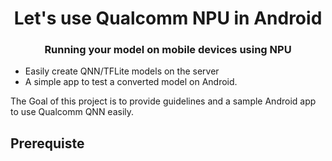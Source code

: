 <h1 align='center'> Let's use Qualcomm NPU in Android </h1>

<h3 align='center'> Running your model on mobile devices using NPU </h3>

- Easily create QNN/TFLite models on the server
- A simple app to test a converted model on Android.

The Goal of this project is to provide guidelines and a sample Android app to use Qualcomm QNN easily. 

## Prerequiste

